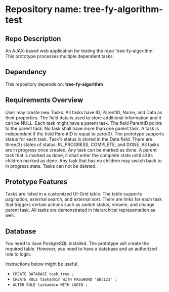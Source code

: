 # Repository name: tree-fy-algorithm-test

## Repo Description
An AJAX-based web application for testing the repo 'tree-fy-algorithm'. This prototype processes multiple dependent tasks.

## Dependency
This repository depends on: __tree-fy-algorithm__

## Requirements Overview
User may create new Tasks. All tasks have ID, ParentID, Name, and Data as their properties. The field data is used to store additional information and it can be NULL. Each task might have a parent task. The field ParentID points to the parent task. No task shall have more than one parent task. A task is independent if the field ParentID is equal to zero(0). The prototype supports status for each task. Task's status is stored in the Data field. There are three(3) states of status: IN_PROGRESS, COMPLETE, and DONE. All tasks are in progress once created. Any task can be marked as done. A parent task that is marked as done, it shall enter the complete state until all its children marked as done. Any task that has no children may switch back to in progress state. Tasks can not be deleted.

## Prototype Features
Tasks are listed in a customized UI-Grid table. The table supports pagination, external search, and external sort. There are links for each task that triggers certain actions such as switch status, rename, and change parent task. All tasks are demonstrated in hierarchical representation as well.

## Database
You need to have PostgreSQL installed. The prototype will create the required table. However, you need to have a database and an authorized role to login.

Instructions below might be useful.
* `CREATE DATABASE task_tree ;`
* `CREATE ROLE taskadmin WITH PASSWORD 'abc123' ;`
* `ALTER ROLE taskadmin WITH LOGIN ;`
